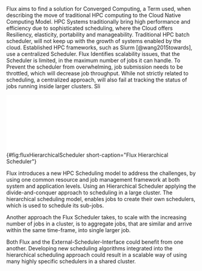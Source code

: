 Flux aims to find a solution for Converged Computing, a Term used, when describing the move of traditional HPC computing to the Cloud Native Computing Model. HPC Systems traditionally bring high performance and efficiency due to sophisticated scheduling, where the Cloud offers Resiliency, elasticity, portability and manageability. Traditional HPC batch scheduler, will not keep up with the growth of systems enabled by the cloud. 
Established HPC frameworks, such as Slurm [@wang2015towards], use a centralized Scheduler. Flux Identifies scalability issues, that the Scheduler is limited, in the maximum number of jobs it can handle. To Prevent the scheduler from overwhelming, job submission needs to be throttled, which will decrease job throughput. While not strictly related to scheduling, a centralized approach, will also fail at tracking the status of jobs running inside larger clusters. Sli

![Hierarchical Scheduling Approach (taken from Flux Poster [@FluxPoster])](graphics/flux_hierarchical_scheduler.pdf){#fig:fluxHierarchicalScheduler short-caption="Flux Hierarchical Scheduler"}

Flux introduces a new HPC Scheduling model to address the challenges, by using one common resource and job management framework at both system and application levels. Using an Hierarchical Scheduler applying the divide-and-conquer approach to scheduling in a large cluster.
The hierarchical scheduling model, enables jobs to create their own schedulers, which is used to schedule its sub-jobs.

Another approach the Flux Scheduler takes, to scale with the increasing number of jobs in a cluster, is to aggregate jobs, that are similar and arrive within the same time-frame, into single larger job.

Both Flux and the External-Scheduler-Interface could benefit from one another. Developing new scheduling algorithms integrated into the hierarchical scheduling approach could result in a scalable way of using many highly specific schedulers in a shared cluster.